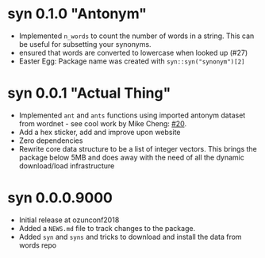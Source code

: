 # syn 0.1.0 "Antonym"

* Implemented `n_words` to count the number of words in a string. This can be
  useful for subsetting your synonyms.
* ensured that words are converted to lowercase when looked up (#27)
* Easter Egg: Package name was created with `syn::syn("synonym")[2]`

# syn 0.0.1 "Actual Thing"

* Implemented `ant` and `ants` functions using imported antonym dataset from wordnet - see cool work by Mike Cheng: [#20](https://github.com/ropenscilabs/syn/pull/20).
* Add a hex sticker, add and improve upon website
* Zero dependencies
* Rewrite core data structure to be a list of integer vectors. This brings the package below 5MB and does away with the need of all the
  dynamic download/load infrastructure
  
# syn 0.0.0.9000

* Initial release at ozunconf2018
* Added a `NEWS.md` file to track changes to the package.
* Added `syn` and `syns` and tricks to download and install the data from words repo

